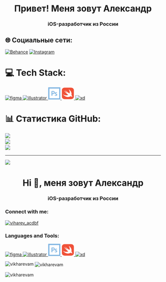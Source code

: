 # <h1 align="center"> Привет! Меня зовут Александр</h1>
<h3 align="center">iOS-разработчик из России</h3>


## 🌐 Социальные сети:
[![Behance](https://img.shields.io/badge/Behance-1769ff?logo=behance&logoColor=white)](https://behance.net/viharev_acdbf) [![Instagram](https://img.shields.io/badge/Instagram-%23E4405F.svg?logo=Instagram&logoColor=white)](https://instagram.com/graphvikharev) 

# 💻 Tech Stack:
<p align="left"> <a href="https://www.figma.com/" target="_blank" rel="noreferrer"> <img src="https://www.vectorlogo.zone/logos/figma/figma-icon.svg" alt="figma" width="40" height="40"/> </a> <a href="https://www.adobe.com/in/products/illustrator.html" target="_blank" rel="noreferrer"> <img src="https://www.vectorlogo.zone/logos/adobe_illustrator/adobe_illustrator-icon.svg" alt="illustrator" width="40" height="40"/> </a> <a href="https://www.photoshop.com/en" target="_blank" rel="noreferrer"> <img src="https://raw.githubusercontent.com/devicons/devicon/master/icons/photoshop/photoshop-line.svg" alt="photoshop" width="40" height="40"/> </a> <a href="https://developer.apple.com/swift/" target="_blank" rel="noreferrer"> <img src="https://raw.githubusercontent.com/devicons/devicon/master/icons/swift/swift-original.svg" alt="swift" width="40" height="40"/> </a> <a href="https://www.adobe.com/products/xd.html" target="_blank" rel="noreferrer"> <img src="https://cdn.worldvectorlogo.com/logos/adobe-xd.svg" alt="xd" width="40" height="40"/> </a> </p>

# 📊 Статистика GitHub:

![](https://github-readme-stats.vercel.app/api?username=vikharevam&theme=swift&hide_border=false&include_all_commits=true&count_private=true)<br/> 
![](https://github-readme-streak-stats.herokuapp.com/?user=vikharevam&theme=swift&hide_border=false)<br/>
![](https://github-readme-stats.vercel.app/api/top-langs/?username=vikharevam&theme=swift&hide_border=false&include_all_commits=true&count_private=true&layout=compact)


---
[![](https://visitcount.itsvg.in/api?id=vikharevam&icon=2&color=12)](https://visitcount.itsvg.in)

<!-- Proudly created with GPRM ( https://gprm.itsvg.in ) -->




<h1 align="center">Hi 👋, меня зовут Александр</h1>
<h3 align="center">iOS-разработчик из России</h3>

<!-- <p align="left"> <a href="https://github.com/ryo-ma/github-profile-trophy"><img src="https://github-profile-trophy.vercel.app/?username=vikharevam" alt="vikharevam" /></a> </p> -->



<h3 align="left">Connect with me:</h3>
<p align="left">
<a href="https://www.behance.net/viharev_acdbf" target="blank"><img align="center" src="https://raw.githubusercontent.com/rahuldkjain/github-profile-readme-generator/master/src/images/icons/Social/behance.svg" alt="viharev_acdbf" height="30" width="40" /></a>
</p>

<h3 align="left">Languages and Tools:</h3>
<p align="left"> <a href="https://www.figma.com/" target="_blank" rel="noreferrer"> <img src="https://www.vectorlogo.zone/logos/figma/figma-icon.svg" alt="figma" width="40" height="40"/> </a> <a href="https://www.adobe.com/in/products/illustrator.html" target="_blank" rel="noreferrer"> <img src="https://www.vectorlogo.zone/logos/adobe_illustrator/adobe_illustrator-icon.svg" alt="illustrator" width="40" height="40"/> </a> <a href="https://www.photoshop.com/en" target="_blank" rel="noreferrer"> <img src="https://raw.githubusercontent.com/devicons/devicon/master/icons/photoshop/photoshop-line.svg" alt="photoshop" width="40" height="40"/> </a> <a href="https://developer.apple.com/swift/" target="_blank" rel="noreferrer"> <img src="https://raw.githubusercontent.com/devicons/devicon/master/icons/swift/swift-original.svg" alt="swift" width="40" height="40"/> </a> <a href="https://www.adobe.com/products/xd.html" target="_blank" rel="noreferrer"> <img src="https://cdn.worldvectorlogo.com/logos/adobe-xd.svg" alt="xd" width="40" height="40"/> </a> </p>

<p><img align="left" src="https://github-readme-stats.vercel.app/api/top-langs?username=vikharevam&show_icons=true&locale=en&layout=compact" alt="vikharevam" /></p>

<p>&nbsp;<img align="center" src="https://github-readme-stats.vercel.app/api?username=vikharevam&show_icons=true&locale=en" alt="vikharevam" /></p>

<p><img align="center" src="https://github-readme-streak-stats.herokuapp.com/?user=vikharevam&" alt="vikharevam" /></p>
